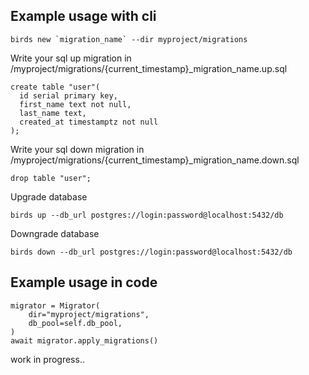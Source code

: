 

## Example usage with cli
```console
birds new `migration_name` --dir myproject/migrations
```
Write your sql up migration in /myproject/migrations/{current_timestamp}_migration_name.up.sql
```code
create table "user"(
  id serial primary key,
  first_name text not null,
  last_name text,
  created_at timestamptz not null
);
```
Write your sql down migration in /myproject/migrations/{current_timestamp}_migration_name.down.sql
```code
drop table "user";
```
Upgrade database
```console
birds up --db_url postgres://login:password@localhost:5432/db
```
Downgrade database
```console
birds down --db_url postgres://login:password@localhost:5432/db
```

## Example usage in code
```
migrator = Migrator(
    dir="myproject/migrations",
    db_pool=self.db_pool,
)
await migrator.apply_migrations()
```

work in progress..
